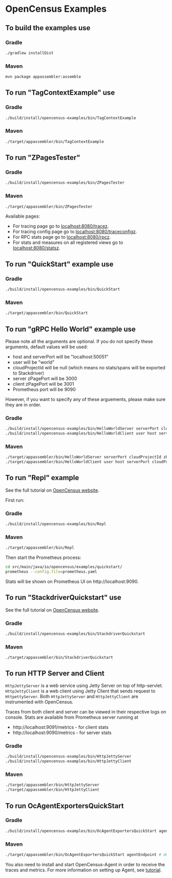 # OpenCensus Examples

## To build the examples use

### Gradle
```bash
./gradlew installDist
```

### Maven
```bash
mvn package appassembler:assemble
```

## To run "TagContextExample" use

### Gradle
```bash
./build/install/opencensus-examples/bin/TagContextExample
```

### Maven
```bash
./target/appassembler/bin/TagContextExample
```

## To run "ZPagesTester"

### Gradle
```bash
./build/install/opencensus-examples/bin/ZPagesTester
```

### Maven
```bash
./target/appassembler/bin/ZPagesTester
```

Available pages:
* For tracing page go to [localhost:8080/tracez][ZPagesTraceZLink]. 
* For tracing config page go to [localhost:8080/traceconfigz][ZPagesTraceConfigZLink].
* For RPC stats page go to [localhost:8080/rpcz][ZPagesRpcZLink].
* For stats and measures on all registered views go to [localhost:8080/statsz][ZPagesStatsZLink].

[ZPagesTraceZLink]: http://localhost:8080/tracez
[ZPagesTraceConfigZLink]: http://localhost:8080/traceconfigz
[ZPagesRpcZLink]: http://localhost:8080/rpcz
[ZPagesStatsZLink]: http://localhost:8080/statsz

## To run "QuickStart" example use

### Gradle
```bash
./build/install/opencensus-examples/bin/QuickStart
```

### Maven
```bash
./target/appassembler/bin/QuickStart
```

## To run "gRPC Hello World" example use

Please note all the arguments are optional. If you do not specify these arguments, default values
will be used:

* host and serverPort will be "localhost:50051"
* user will be "world"
* cloudProjectId will be null (which means no stats/spans will be exported to Stackdriver)
* server zPagePort will be 3000
* client zPagePort will be 3001
* Prometheus port will be 9090


However, if you want to specify any of these arguements, please make sure they are in order.

### Gradle
```bash
./build/install/opencensus-examples/bin/HelloWorldServer serverPort cloudProjectId zPagePort prometheusPort
./build/install/opencensus-examples/bin/HelloWorldClient user host serverPort cloudProjectId zPagePort
```

### Maven
```bash
./target/appassembler/bin/HelloWorldServer serverPort cloudProjectId zPagePort prometheusPort
./target/appassembler/bin/HelloWorldClient user host serverPort cloudProjectId zPagePort
```

## To run "Repl" example

See the full tutorial on [OpenCensus website](https://opencensus.io/quickstart/java/metrics/).

First run:

### Gradle
```bash
./build/install/opencensus-examples/bin/Repl
```

### Maven
```bash
./target/appassembler/bin/Repl
```

Then start the Prometheus process:
```bash
cd src/main/java/io/opencensus/examples/quickstart/
prometheus --config.file=prometheus.yaml
```

Stats will be shown on Prometheus UI on http://localhost:9090.

## To run "StackdriverQuickstart" use

See the full tutorial on [OpenCensus website](https://opencensus.io/guides/exporters/supported-exporters/java/stackdriver/).

### Gradle
```bash
./build/install/opencensus-examples/bin/StackdriverQuickstart
```

### Maven
```
./target/appassembler/bin/StackdriverQuickstart
```

## To run HTTP Server and Client

`HttpJettyServer` is a web service using Jetty Server on top of http-servlet.
`HttpJettyClient` is a web client using Jetty Client that sends request to `HttpettyServer`.
Both `HttpJettyServer` and `HttpJettyClient` are instrumented with OpenCensus.

Traces from both client and server can be viewed in their respective logs on console.
Stats are available from Prometheus server running at
- http://localhost:9091/metrics - for client stats
- http://localhost:9090/metrics - for server stats
  

### Gradle
```bash
./build/install/opencensus-examples/bin/HttpJettyServer
./build/install/opencensus-examples/bin/HttpJettyClient
```

### Maven
```bash
./target/appassembler/bin/HttpJettyServer
./target/appassembler/bin/HttpJettyClient
```

## To run OcAgentExportersQuickStart

### Gradle
```bash
./build/install/opencensus-examples/bin/OcAgentExportersQuickStart agentEndpoint # default is localhost:56678
```

### Maven
```bash
./target/appassembler/bin/OcAgentExportersQuickStart agentEndpoint # default is localhost:56678
```

You also need to install and start OpenCensus-Agent in order to receive the traces and metrics.
For more information on setting up Agent, see [tutorial](https://opencensus.io/agent/).
